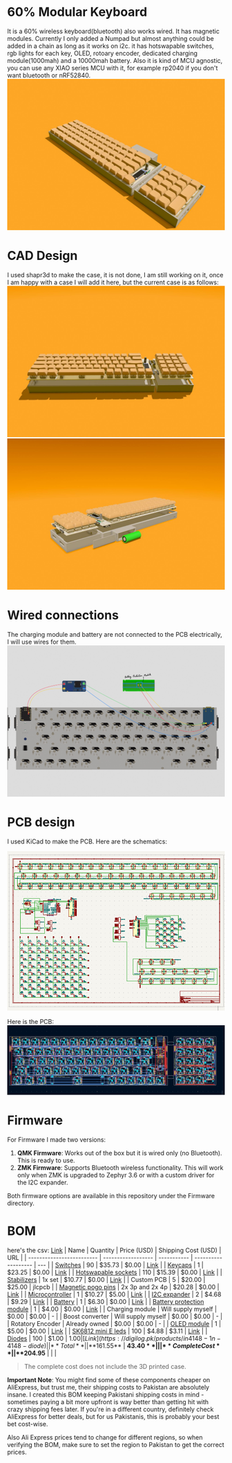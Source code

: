 # 60% Modular Keyboard

It is a 60% wireless keyboard(bluetooth) also works wired. It has magnetic modules. Currently I only added a Numpad but almost anything could be added in a chain as long as it works on i2c.
it has hotswapable switches, rgb lights for each key, OLED, rotoary encoder, dedicated charging module(1000mah) and a 10000mah battery. Also it is kind of MCU agnostic, you can use any XIAO series MCU with it, for example rp2040 if you don't want bluetooth or nRF52840.
![keyboard complete](Assets/keyboard%20assembled.jpeg)

# CAD Design

I used shapr3d to make the case, it is not done, I am still working on it, once I am happy with a case I will add it here, but the current case is as follows:
![keyboard disassembled](Assets/keyboard%20disassembeled%20two.jpeg)
![keyboard dissassembled](Assets/keyboard%20disassmbled.jpeg)

# Wired connections

The charging module and battery are not connected to the PCB electrically, I will use wires for them.
![wiring](Assets/Wiring.jpg)

# PCB design

I used KiCad to make the PCB. Here are the schematics:

![schematics](Assets/schematics.png)

Here is the PCB:
![PCB](Assets/latest%20PCB.png)

# Firmware

For Firmware I made two versions:

1. **QMK Firmware**: Works out of the box but it is wired only (no Bluetooth). This is ready to use.
2. **ZMK Firmware**: Supports Bluetooth wireless functionality. This will work only when ZMK is upgraded to Zephyr 3.6 or with a custom driver for the I2C expander.

Both firmware options are available in this repository under the Firmware directory.

# BOM

here's the csv: [Link](https://docs.google.com/spreadsheets/d/1DyREVeE_MUjtT9r5M6x5S8JvudkvJUOvS-f6R7vg9m8/edit?usp=sharing)
| Name | Quantity | Price (USD) | Shipping Cost (USD) | URL |
| ------------------------- | ------------------ | ----------- | ------------------- | --- |
| [Switches](https://www.aliexpress.com/item/1005008458590123.html) | 90 | $35.73 | $0.00 | [Link](https://www.aliexpress.com/item/1005008458590123.html) |
| [Keycaps](https://www.aliexpress.com/item/1005006068241056.html) | 1 | $23.25 | $0.00 | [Link](https://www.aliexpress.com/item/1005006068241056.html) |
| [Hotswapable sockets](https://www.aliexpress.com/item/1005009187521124.html) | 110 | $15.39 | $0.00 | [Link](https://www.aliexpress.com/item/1005009187521124.html) |
| [Stabilizers](https://www.aliexpress.com/item/1005001686299616.html) | 1x set | $10.77 | $0.00 | [Link](https://www.aliexpress.com/item/1005001686299616.html) |
| Custom PCB | 5 | $20.00 | $25.00 | jlcpcb |
| [Magnetic pogo pins](https://www.aliexpress.com/item/1005008564171277.html) | 2x 3p and 2x 4p | $20.28 | $0.00 | [Link](https://www.aliexpress.com/item/1005008564171277.html) |
| [Microcontroller](https://www.aliexpress.com/item/1005007416714633.html) | 1 | $10.27 | $5.00 | [Link](https://www.aliexpress.com/item/1005007416714633.html) |
| [I2C expander](https://lcsc.com/product-detail/I-O-Expanders_Texas-Instruments-PCF8575DBR_C2863388.html) | 2 | $4.68 | $9.29 | [Link](https://lcsc.com/product-detail/I-O-Expanders_Texas-Instruments-PCF8575DBR_C2863388.html) |
| [Battery](https://www.aliexpress.com/item/1005001651303033.html) | 1 | $6.30 | $0.00 | [Link](https://www.aliexpress.com/item/1005001651303033.html) |
| [Battery protection module](https://www.aliexpress.com/item/1005007507131765.html) | 1 | $4.00 | $0.00 | [Link](https://www.aliexpress.com/item/1005007507131765.html) |
| Charging module | Will supply myself | $0.00 | $0.00 | - |
| Boost converter | Will supply myself | $0.00 | $0.00 | - |
| Rotatory Encoder | Already owned | $0.00 | $0.00 | - |
| [OLED module](https://www.aliexpress.com/item/1005006351390199.html) | 1 | $5.00 | $0.00 | [Link](https://www.aliexpress.com/item/1005006351390199.html) |
| [SK6812 mini E leds](https://www.aliexpress.com/item/1005008417206409.html) | 100 | $4.88 | $3.11 | [Link](https://www.aliexpress.com/item/1005008417206409.html) |
| [Diodes](https://digilog.pk/products/in4148-1n-4148-diode) | 100 | $1.00 | $1.00 | [Link](https://digilog.pk/products/in4148-1n-4148-diode) |
| **Total** | | **$161.55** | **$43.40** | |
| **Complete Cost** | | **$204.95** | | |

> The complete cost does not include the 3D printed case.

**Important Note**: You might find some of these components cheaper on AliExpress, but trust me, their shipping costs to Pakistan are absolutely insane. I created this BOM keeping Pakistani shipping costs in mind - sometimes paying a bit more upfront is way better than getting hit with crazy shipping fees later. If you're in a different country, definitely check AliExpress for better deals, but for us Pakistanis, this is probably your best bet cost-wise.

Also Ali Express prices tend to change for different regions, so when verifying the BOM, make sure to set the region to Pakistan to get the correct prices.
